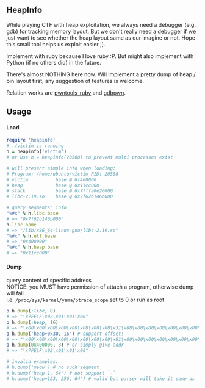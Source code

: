 ## HeapInfo
While playing CTF with heap exploitation, we always need a debugger (e.g. gdb) for tracking memory layout. But we don't really need a debugger if we just want to see whether the heap layout same as our imagine or not. Hope this small tool helps us exploit easier ;).

Implement with ruby because I love ruby :P. But might also implement with Python (if no others did) in the future.

There's almost NOTHING here now. Will implement a pretty dump of heap / bin layout first, any suggestion of features is welcome.

Relation works are [pwntools-ruby](https://github.com/peter50216/pwntools-ruby) and [gdbpwn](https://github.com/scwuaptx/Pwngdb).

## Usage

#### Load
```ruby
require 'heapinfo'
# ./victim is running
h = heapinfo('victim') 
# or use h = heapinfo(20568) to prevent multi processes exist

# will present simple info when loading:
# Program: /home/ubuntu/victim PID: 20568
# victim          base @ 0x400000
# heap            base @ 0x11cc000
# stack           base @ 0x7fffa0e20000
# libc-2.19.so    base @ 0x7f62b146b000

# query segments' info
"%#x" % h.libc.base
# => "0x7f62b146b000"
h.libc.name
# => "/lib/x86_64-linux-gnu/libc-2.19.so"
"%#x" % h.elf.base
# => "0x400000"
"%#x" % h.heap.base
# => "0x11cc000"
```

#### Dump
query content of specific address   
NOTICE: you MUST have permission of attach a program, otherwise dump will fail   
i.e. `/proc/sys/kernel/yama/ptrace_scope` set to 0 or run as root

```ruby
p h.dump(:libc, 8)
# => "\x7FELF\x02\x01\x01\x00"
p h.dump(:heap, 16)
# => "\x00\x00\x00\x00\x00\x00\x00\x00\x31\x00\x00\x00\x00\x00\x00\x00"
p h.dump('heap+0x30, 16') # support offset!
# => "\x00\x00\x00\x00\x00\x00\x00\x00\x81\x00\x00\x00\x00\x00\x00\x00"
p h.dump(0x400000, 8) # or simply give addr
# => "\x7FELF\x02\x01\x01\x00"

# invalid examples:
# h.dump('meow') # no such segment
# h.dump('heap-1, 64') # not support `-`
# h.dump('heap+123, 256, 64') # valid but parser will take it same as 'heap+123, 64'
```
